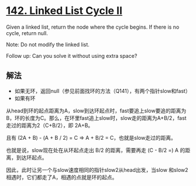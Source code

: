 [142. Linked List Cycle II](https://leetcode.com/problems/linked-list-cycle-ii/description/)
=
Given a linked list, return the node where the cycle begins. If there is no cycle, return null.

Note: Do not modify the linked list.

Follow up:
Can you solve it without using extra space?

解法
-
- 如果无环，返回null（参见前面找环的方法（Q141），有两个指针slow和fast）
- 如果有环  

从head到环的起点距离为A，slow到达环起点时，fast要追上slow要追的距离为B，环的长度为C。那么，在环里fast追上slow时，slow走的距离为A+B/2，fast走过的距离为2（C+B/2），即 2A+B。

且有 (2A + B) - (A + B / 2) = C => A + B/2 = C，也就是slow走过的距离。

也就是说，slow现在处在从环起点走出 B/2 的距离，需要再走 (C - B/2 =) A 的距离，到达环起点。

因此，此时让另一个与slow速度相同的指针slow2从head出发，当slow 和slow2相遇时，它们都走了A，相遇的点就是环的起点。
